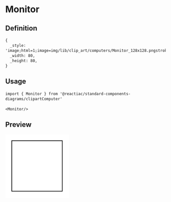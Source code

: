 # Monitor

## Definition

```
{
  _style: 'image;html=1;image=img/lib/clip_art/computers/Monitor_128x128.pngstrokeColor=none;',
  _width: 80,
  _height: 80,
}
```

## Usage

```
import { Monitor } from '@reactiac/standard-components-diagrams/clipartComputer'

<Monitor/>
```

## Preview

<img src="./monitor.png" width="200"/>
